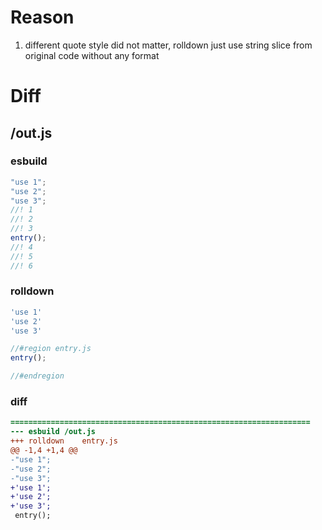 # Reason
1. different quote style did not matter, rolldown just use string slice from original code without any format
# Diff
## /out.js
### esbuild
```js
"use 1";
"use 2";
"use 3";
//! 1
//! 2
//! 3
entry();
//! 4
//! 5
//! 6
```
### rolldown
```js
'use 1'
'use 2'
'use 3'

//#region entry.js
entry();

//#endregion
```
### diff
```diff
===================================================================
--- esbuild	/out.js
+++ rolldown	entry.js
@@ -1,4 +1,4 @@
-"use 1";
-"use 2";
-"use 3";
+'use 1';
+'use 2';
+'use 3';
 entry();

```